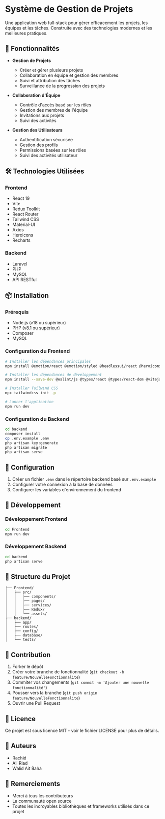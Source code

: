 # Système de Gestion de Projets

Une application web full-stack pour gérer efficacement les projets, les équipes et les tâches. Construite avec des technologies modernes et les meilleures pratiques.

## 🚀 Fonctionnalités

- **Gestion de Projets**
  - Créer et gérer plusieurs projets
  - Collaboration en équipe et gestion des membres
  - Suivi et attribution des tâches
  - Surveillance de la progression des projets

- **Collaboration d'Équipe**
  - Contrôle d'accès basé sur les rôles
  - Gestion des membres de l'équipe
  - Invitations aux projets
  - Suivi des activités

- **Gestion des Utilisateurs**
  - Authentification sécurisée
  - Gestion des profils
  - Permissions basées sur les rôles
  - Suivi des activités utilisateur

## 🛠️ Technologies Utilisées

### Frontend
- React 19
- Vite
- Redux Toolkit
- React Router
- Tailwind CSS
- Material-UI
- Axios
- Heroicons
- Recharts

### Backend
- Laravel
- PHP
- MySQL
- API RESTful

## 📦 Installation

### Prérequis
- Node.js (v18 ou supérieur)
- PHP (v8.1 ou supérieur)
- Composer
- MySQL

### Configuration du Frontend
```bash
# Installer les dépendances principales
npm install @emotion/react @emotion/styled @headlessui/react @heroicons/react @mui/material @mui/styled-engine @reduxjs/toolkit @tailwindcss/vite axios express moment react react-dom react-redux react-router-dom recharts tailwindcss

# Installer les dépendances de développement
npm install --save-dev @eslint/js @types/react @types/react-dom @vitejs/plugin-react-swc eslint eslint-plugin-react-hooks eslint-plugin-react-refresh globals vite

# Installer Tailwind CSS
npx tailwindcss init -p

# Lancer l'application
npm run dev
```

### Configuration du Backend
```bash
cd backend
composer install
cp .env.example .env
php artisan key:generate
php artisan migrate
php artisan serve
```

## 🔧 Configuration

1. Créer un fichier `.env` dans le répertoire backend basé sur `.env.example`
2. Configurer votre connexion à la base de données
3. Configurer les variables d'environnement du frontend

## 🚀 Développement

### Développement Frontend
```bash
cd Frontend
npm run dev
```

### Développement Backend
```bash
cd backend
php artisan serve
```

## 📁 Structure du Projet

```
├── Frontend/
│   ├── src/
│   │   ├── components/
│   │   ├── pages/
│   │   ├── services/
│   │   ├── Redux/
│   │   └── assets/
├── backend/
│   ├── app/
│   ├── routes/
│   ├── config/
│   ├── database/
│   └── tests/
```

## 🤝 Contribution

1. Forker le dépôt
2. Créer votre branche de fonctionnalité (`git checkout -b feature/NouvelleFonctionnalite`)
3. Commiter vos changements (`git commit -m 'Ajouter une nouvelle fonctionnalité'`)
4. Pousser vers la branche (`git push origin feature/NouvelleFonctionnalite`)
5. Ouvrir une Pull Request

## 📝 Licence

Ce projet est sous licence MIT - voir le fichier LICENSE pour plus de détails.

## 👥 Auteurs

- Rachid
- Ali Riad 
- Walid Ait Baha 

## 🙏 Remerciements

- Merci à tous les contributeurs
- La communauté open source
- Toutes les incroyables bibliothèques et frameworks utilisés dans ce projet
